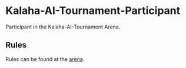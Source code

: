 # Kalaha-AI-Tournament-Participant
Participant in the Kalaha-AI-Tournament Arena.

## Rules
Rules can be found at the [arena](https://github.com/ai-tournaments/Kalaha-Arena/#rules).
